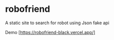 # robofriend
A static site to search for robot using Json fake api

Demo [https://robofriend-black.vercel.app/]
